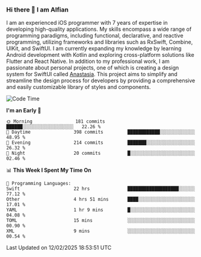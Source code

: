 ### Hi there 👋 I am Alfian
I am an experienced iOS programmer with 7 years of expertise in developing high-quality applications. My skills encompass a wide range of programming paradigms, including functional, declarative, and reactive programming, utilizing frameworks and libraries such as RxSwift, Combine, UIKit, and SwiftUI. I am currently expanding my knowledge by learning Android development with Kotlin and exploring cross-platform solutions like Flutter and React Native. In addition to my professional work, I am passionate about personal projects, one of which is creating a design system for SwiftUI called [Anastasia](https://github.com/alfian0/Anastasia). This project aims to simplify and streamline the design process for developers by providing a comprehensive and easily customizable library of styles and components.

<!--START_SECTION:waka-->
![Code Time](http://img.shields.io/badge/Code%20Time-488%20hrs%2034%20mins-blue)

**I'm an Early 🐤** 

```text
🌞 Morning                181 commits         ██████░░░░░░░░░░░░░░░░░░░   22.26 % 
🌆 Daytime                398 commits         ████████████░░░░░░░░░░░░░   48.95 % 
🌃 Evening                214 commits         ███████░░░░░░░░░░░░░░░░░░   26.32 % 
🌙 Night                  20 commits          █░░░░░░░░░░░░░░░░░░░░░░░░   02.46 % 
```


📊 **This Week I Spent My Time On** 

```text
💬 Programming Languages: 
Swift                    22 hrs              ███████████████████░░░░░░   77.12 % 
Other                    4 hrs 51 mins       ████░░░░░░░░░░░░░░░░░░░░░   17.01 % 
YAML                     1 hr 9 mins         █░░░░░░░░░░░░░░░░░░░░░░░░   04.08 % 
TOML                     15 mins             ░░░░░░░░░░░░░░░░░░░░░░░░░   00.90 % 
XML                      9 mins              ░░░░░░░░░░░░░░░░░░░░░░░░░   00.54 % 
```


 Last Updated on 12/02/2025 18:53:51 UTC
<!--END_SECTION:waka-->
